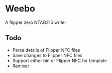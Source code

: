 # Weebo

A flipper zero NTAG215 writer


## Todo

 - Parse details of Flipper NFC files
 - Save changes to Flipper NFC files
 - Support either bin or Flipper NFC for template
 - Remixer
